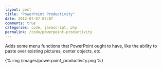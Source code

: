 ```yaml
---
layout: post
title: "PowerPoint Productivity"
date: 2012-07-07 07:07
comments: true
categories: code, javascript, php
permalink: /code/powerpoint-productivity
---
```


Adds some menu functions that PowerPoint ought to have, like the ability to paste over existing pictures, center objects, etc.

{% img /images/powerpoint_productivity.png %}
